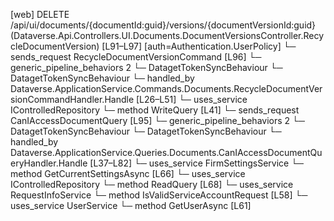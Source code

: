 [web] DELETE /api/ui/documents/{documentId:guid}/versions/{documentVersionId:guid}  (Dataverse.Api.Controllers.UI.Documents.DocumentVersionsController.RecycleDocumentVersion)  [L91–L97] [auth=Authentication.UserPolicy]
  └─ sends_request RecycleDocumentVersionCommand [L96]
    └─ generic_pipeline_behaviors 2
      └─ DatagetTokenSyncBehaviour
      └─ DatagetTokenSyncBehaviour
    └─ handled_by Dataverse.ApplicationService.Commands.Documents.RecycleDocumentVersionCommandHandler.Handle [L26–L51]
      └─ uses_service IControlledRepository<DocumentVersion>
        └─ method WriteQuery [L41]
  └─ sends_request CanIAccessDocumentQuery [L95]
    └─ generic_pipeline_behaviors 2
      └─ DatagetTokenSyncBehaviour
      └─ DatagetTokenSyncBehaviour
    └─ handled_by Dataverse.ApplicationService.Queries.Documents.CanIAccessDocumentQueryHandler.Handle [L37–L82]
      └─ uses_service FirmSettingsService
        └─ method GetCurrentSettingsAsync [L66]
      └─ uses_service IControlledRepository<Document>
        └─ method ReadQuery [L68]
      └─ uses_service RequestInfoService
        └─ method IsValidServiceAccountRequest [L58]
      └─ uses_service UserService
        └─ method GetUserAsync [L61]

